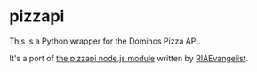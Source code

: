 # pizzapi

This is a Python wrapper for the Dominos Pizza API.  

It's a port of [the pizzapi node.js module](https://github.com/RIAEvangelist/node-dominos-pizza-api) written by [RIAEvangelist](https://github.com/RIAEvangelist).
